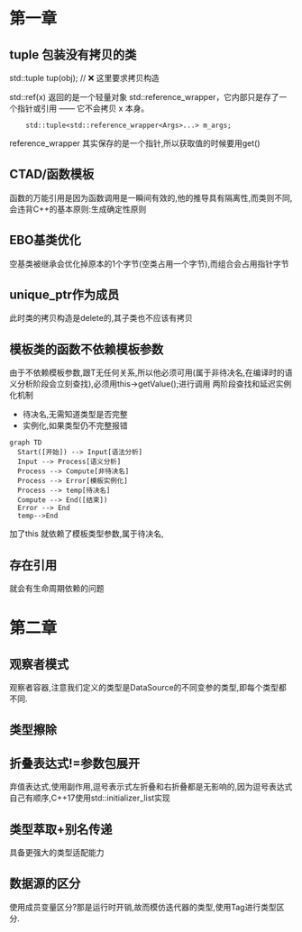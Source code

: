 # 第一章
## tuple 包装没有拷贝的类
std::tuple<MyClass> tup(obj);  // ❌ 这里要求拷贝构造

std::ref(x) 返回的是一个轻量对象 std::reference_wrapper<T>，它内部只是存了一个指针或引用 —— 它不会拷贝 x 本身。
```
    std::tuple<std::reference_wrapper<Args>...> m_args;
```
reference_wrapper 其实保存的是一个指针,所以获取值的时候要用get()

## CTAD/函数模板
函数的万能引用是因为函数调用是一瞬间有效的,他的推导具有隔离性,而类则不同,会违背C++的基本原则:生成确定性原则

## EBO基类优化
空基类被继承会优化掉原本的1个字节(空类占用一个字节),而组合会占用指针字节

## unique_ptr作为成员
此时类的拷贝构造是delete的,其子类也不应该有拷贝

## 模板类的函数不依赖模板参数
由于不依赖模板参数,跟T无任何关系,所以他必须可用(属于非待决名,在编译时的语义分析阶段会立刻查找),必须用this->getValue();进行调用
两阶段查找和延迟实例化机制
- 待决名,无需知道类型是否完整
- 实例化,如果类型仍不完整报错

```mermaid
graph TD
  Start([开始]) --> Input[语法分析]
  Input --> Process[语义分析]
  Process --> Compute[非待决名]
  Process --> Error[模板实例化]
  Process --> temp[待决名]
  Compute --> End([结束])
  Error --> End
  temp-->End
```
加了this 就依赖了模板类型参数,属于待决名,

## 存在引用
就会有生命周期依赖的问题

# 第二章
## 观察者模式
观察者容器,注意我们定义的类型是DataSource的不同变参的类型,即每个类型都不同.

## 类型擦除

## 折叠表达式!=参数包展开
弃值表达式,使用副作用,逗号表示式左折叠和右折叠都是无影响的,因为逗号表达式自己有顺序,C++17使用std::initializer_list实现

## 类型萃取+别名传递
具备更强大的类型适配能力

## 数据源的区分
使用成员变量区分?那是运行时开销,故而模仿迭代器的类型,使用Tag进行类型区分.
